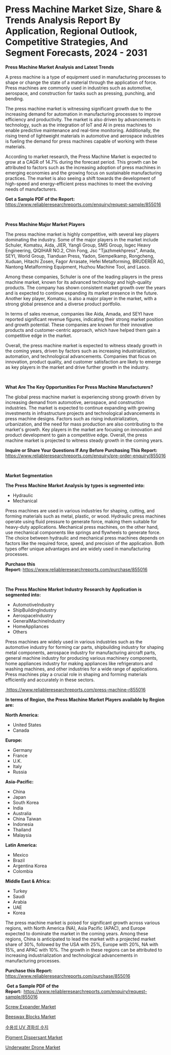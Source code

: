 <p><h1>Press Machine Market Size, Share & Trends Analysis Report By Application, Regional Outlook, Competitive Strategies, And Segment Forecasts, 2024 - 2031</h1></p><p><strong>Press Machine Market Analysis and Latest Trends</strong></p>
<p><p>A press machine is a type of equipment used in manufacturing processes to shape or change the state of a material through the application of force. Press machines are commonly used in industries such as automotive, aerospace, and construction for tasks such as pressing, punching, and bending.</p><p>The press machine market is witnessing significant growth due to the increasing demand for automation in manufacturing processes to improve efficiency and productivity. The market is also driven by advancements in technology, such as the integration of IoT and AI in press machines to enable predictive maintenance and real-time monitoring. Additionally, the rising trend of lightweight materials in automotive and aerospace industries is fueling the demand for press machines capable of working with these materials.</p><p>According to market research, the Press Machine Market is expected to grow at a CAGR of 14.7% during the forecast period. This growth can be attributed to factors such as the increasing adoption of press machines in emerging economies and the growing focus on sustainable manufacturing practices. The market is also seeing a shift towards the development of high-speed and energy-efficient press machines to meet the evolving needs of manufacturers.</p></p>
<p><strong>Get a Sample PDF of the Report:&nbsp;</strong> <a href="https://www.reliableresearchreports.com/enquiry/request-sample/855016">https://www.reliableresearchreports.com/enquiry/request-sample/855016</a></p>
<p>&nbsp;</p>
<p><strong>Press Machine Major Market Players</strong></p>
<p><p>The press machine market is highly competitive, with several key players dominating the industry. Some of the major players in the market include Schuler, Komatsu, Aida, JIER, Yangli Group, SMS Group, Isgec Heavy Engineering, QIQIHAR NO.2, Chin Fong, Jsc "Tjazhmekhpress", Amada, SEYI, World Group, Tianduan Press, Yadon, Siempelkamp, Rongcheng, Xuduan, Hitachi Zosen, Fagor Arrasate, Hefei Metalforming, BRUDERER AG, Nantong Metalforming Equipment, Huzhou Machine Tool, and Lasco.</p><p>Among these companies, Schuler is one of the leading players in the press machine market, known for its advanced technology and high-quality products. The company has shown consistent market growth over the years and is expected to continue expanding its market presence in the future. Another key player, Komatsu, is also a major player in the market, with a strong global presence and a diverse product portfolio.</p><p>In terms of sales revenue, companies like Aida, Amada, and SEYI have reported significant revenue figures, indicating their strong market position and growth potential. These companies are known for their innovative products and customer-centric approach, which have helped them gain a competitive edge in the market.</p><p>Overall, the press machine market is expected to witness steady growth in the coming years, driven by factors such as increasing industrialization, automation, and technological advancements. Companies that focus on innovation, product quality, and customer satisfaction are likely to emerge as key players in the market and drive further growth in the industry.</p></p>
<p>&nbsp;</p>
<p><strong>What Are The Key Opportunities For Press Machine Manufacturers?</strong></p>
<p><p>The global press machine market is experiencing strong growth driven by increasing demand from automotive, aerospace, and construction industries. The market is expected to continue expanding with growing investments in infrastructure projects and technological advancements in press machine designs. Factors such as rising industrialization, urbanization, and the need for mass production are also contributing to the market's growth. Key players in the market are focusing on innovation and product development to gain a competitive edge. Overall, the press machine market is projected to witness steady growth in the coming years.</p></p>
<p><strong>Inquire or Share Your Questions If Any Before Purchasing This Report:</strong> <a href="https://www.reliableresearchreports.com/enquiry/pre-order-enquiry/855016">https://www.reliableresearchreports.com/enquiry/pre-order-enquiry/855016</a></p>
<p>&nbsp;</p>
<p><strong>Market Segmentation</strong></p>
<p><strong>The Press Machine Market Analysis by types is segmented into:</strong></p>
<p><ul><li>Hydraulic</li><li>Mechanical</li></ul></p>
<p><p>Press machines are used in various industries for shaping, cutting, and forming materials such as metal, plastic, or wood. Hydraulic press machines operate using fluid pressure to generate force, making them suitable for heavy-duty applications. Mechanical press machines, on the other hand, use mechanical components like springs and flywheels to generate force. The choice between hydraulic and mechanical press machines depends on factors like the required force, speed, and precision of the application. Both types offer unique advantages and are widely used in manufacturing processes.</p></p>
<p><strong>Purchase this Report:&nbsp;</strong><a href="https://www.reliableresearchreports.com/purchase/855016">https://www.reliableresearchreports.com/purchase/855016</a></p>
<p>&nbsp;</p>
<p><strong>The Press Machine Market Industry Research by Application is segmented into:</strong></p>
<p><ul><li>AutomotiveIndustry</li><li>ShipBuildingIndustry</li><li>AerospaceIndustry</li><li>GeneralMachineIndustry</li><li>HomeAppliances</li><li>Others</li></ul></p>
<p><p>Press machines are widely used in various industries such as the automotive industry for forming car parts, shipbuilding industry for shaping metal components, aerospace industry for manufacturing aircraft parts, general machine industry for producing various machinery components, home appliances industry for making appliances like refrigerators and washing machines, and other industries for a wide range of applications. Press machines play a crucial role in shaping and forming materials efficiently and accurately in these sectors.</p></p>
<p><a href="https://www.reliableresearchreports.com/press-machine-r855016">&nbsp;https://www.reliableresearchreports.com/press-machine-r855016</a></p>
<p><strong>In terms of Region, the Press Machine Market Players available by Region are:</strong></p>
<p>
    <p> <strong> North America: </strong>
        <ul>
            <li>United States</li>
            <li>Canada</li>
        </ul>
        </p> 
    <p> <strong> Europe: </strong>
        <ul>
            <li>Germany</li>
            <li>France</li>
            <li>U.K.</li>
            <li>Italy</li>
            <li>Russia</li>
        </ul>
        </p> 
    <p> <strong> Asia-Pacific: </strong>
        <ul>
            <li>China</li>
            <li>Japan</li>
            <li>South Korea</li>
            <li>India</li>
            <li>Australia</li>
            <li>China Taiwan</li>
            <li>Indonesia</li>
            <li>Thailand</li>
            <li>Malaysia</li>
        </ul>
        </p> 
    <p> <strong> Latin America: </strong>
        <ul>
            <li>Mexico</li>
            <li>Brazil</li>
            <li>Argentina Korea</li>
            <li>Colombia</li>
        </ul>
        </p> 
    <p> <strong> Middle East & Africa: </strong>
        <ul>
            <li>Turkey</li>
            <li>Saudi</li>
            <li>Arabia</li>
            <li>UAE</li>
            <li>Korea</li>
        </ul>
    </p>
    </p>
<p><p>The press machine market is poised for significant growth across various regions, with North America (NA), Asia Pacific (APAC), and Europe expected to dominate the market in the coming years. Among these regions, China is anticipated to lead the market with a projected market share of 30%, followed by the USA with 25%, Europe with 20%, NA with 15%, and APAC with 10%. The growth in these regions can be attributed to increasing industrialization and technological advancements in manufacturing processes.</p></p>
<p><strong>Purchase this Report: </strong><a href="https://www.reliableresearchreports.com/purchase/855016">https://www.reliableresearchreports.com/purchase/855016</a></p>
<p>&nbsp;<strong>Get a Sample PDF of the Report:&nbsp;&nbsp;</strong><a href="https://www.reliableresearchreports.com/enquiry/request-sample/855016">https://www.reliableresearchreports.com/enquiry/request-sample/855016</a></p>
<p><strong></strong></p>
<p><p><a href="https://github.com/wusalecollins540tpqoz/Market-Research-Report-List-2/blob/main/screw-expander-market.md">Screw Expander Market</a></p><p><a href="https://issuu.com/reportprime-2/docs/beeswax-blocks-market-size-2030.pptx">Beeswax Blocks Market</a></p><p><a href="https://github.com/royErdmtyan906778/Market-Research-Report-List-1/blob/main/389527620786.md">수용성 UV 경화성 수지</a></p><p><a href="https://issuu.com/reportprime-2/docs/pigment-dispersant-market-size-2030.pptx">Pigment Dispersant Market</a></p><p><a href="https://github.com/pjcfca/Market-Research-Report-List-2/blob/main/underwater-drone-market.md">Underwater Drone Market</a></p></p>